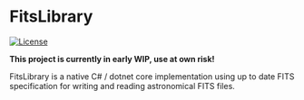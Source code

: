# FitsLibrary
[![License](https://img.shields.io/badge/license-GNU%20AGPLv3%20-green)](https://choosealicense.com/licenses/agpl-3.0/)

**This project is currently in early WIP, use at own risk!**

FitsLibrary is a native C# / dotnet core implementation using up to date FITS specification for writing and reading astronomical FITS files.
